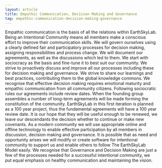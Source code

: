 ```yaml
---
layout: article
title: Empathic Communication, Decision Making and Governance
tag: empathic-communication-decision-making-governance
---
```

Empathic communication is the basis of all the relations within EarthSkyLab. Being an Intentional Community means all members make a conscious effort to improve their communication skills.
We will govern ourselves using a clearly defined fair and participatory processes for decision making, assigning responsibilities and process change. We will document our agreements, as well as the discussions which led to them. We start with sociocracy as the basis and fine-tune it to best suit our community. We strive to proactively discuss and improve all our processes including these for decision making and governance.
We strive to share our learnings and best practices, contributing them to the global knowledge commons.
We recognise that effective decision making requires emotional maturity and empathic communication from all community citizens.
Following sociocratic rules our agreements include review dates. When the founding group assembles a number of long-term agreements will be made forming the constitution of the community.
EarthSkyLab in this first iteration is planned as a 100 year project, thus the fundamental agreements will have a 100 year review date. It is our hope that they will be useful enough to be renewed, we leave our descendants the decision whether to continue or make new covenants.
As a modern community we will use appropriate online and offline technology to enable effective participation by all members in discussion, decision making and governance.
It is possible that as need and opportunity arises we will modify or create software for intentional community to support us and enable others to follow The EarthSkyLab Model easily.
We recognise that Governance and Decision Making are just a few of the processes needed for a successful intentional community, we put equal emphasis on healthy communication and maintaining the vision.
